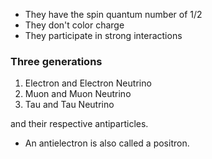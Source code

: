 - They have the spin quantum number of 1/2
- They don't color charge
- They participate in strong interactions

### Three generations
1. Electron and Electron Neutrino
2. Muon and Muon Neutrino
3. Tau and Tau Neutrino

and their respective antiparticles.

- An antielectron is also called a positron.